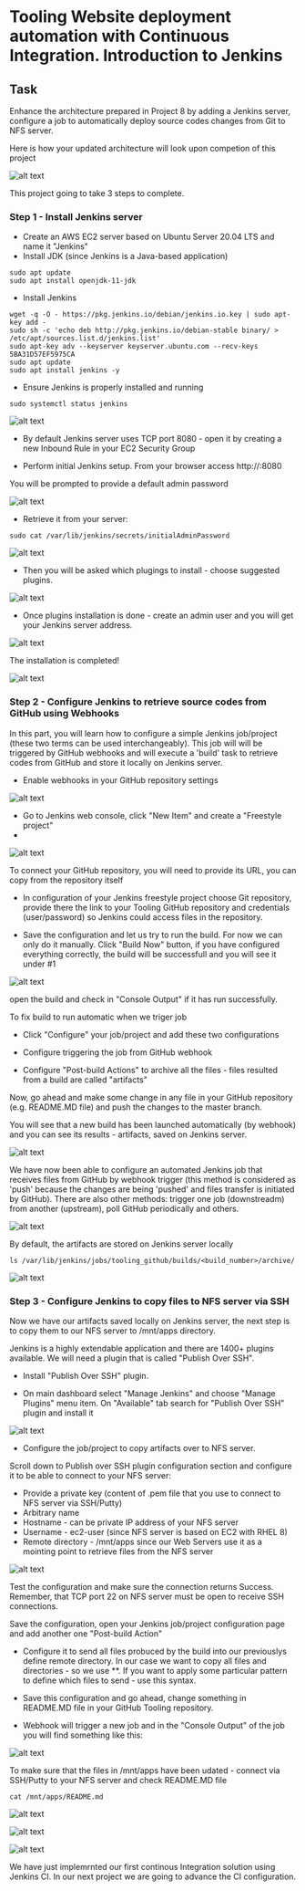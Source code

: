 # Tooling Website deployment automation with Continuous Integration. Introduction to Jenkins

## Task
Enhance the architecture prepared in Project 8 by adding a Jenkins server, configure a job to automatically deploy source codes changes from Git to NFS server.

Here is how your updated architecture will look upon competion of this project

![alt text](IMAGES/image-25-1024x603.png)

This project going to take 3 steps to complete.

### Step 1 - Install Jenkins server

* Create an AWS EC2 server based on Ubuntu Server 20.04 LTS and name it "Jenkins"
* Install JDK (since Jenkins is a Java-based application)

```
sudo apt update
sudo apt install openjdk-11-jdk
```

* Install Jenkins

```
wget -q -O - https://pkg.jenkins.io/debian/jenkins.io.key | sudo apt-key add - 
sudo sh -c 'echo deb http://pkg.jenkins.io/debian-stable binary/ > /etc/apt/sources.list.d/jenkins.list'
sudo apt-key adv --keyserver keyserver.ubuntu.com --recv-keys 5BA31D57EF5975CA
sudo apt update
sudo apt install jenkins -y
```

* Ensure Jenkins is properly installed and running

```
sudo systemctl status jenkins
```

![alt text](IMAGES/1..png)

* By default Jenkins server uses TCP port 8080 - open it by creating a new Inbound Rule in your EC2 Security Group

* Perform initial Jenkins setup.
From your browser access http://<Jenkins-Server-Public-IP-Address-or-Public-DNS-Name>:8080

You will be prompted to provide a default admin password

![alt text](IMAGES/2.png)

* Retrieve it from your server:
```
sudo cat /var/lib/jenkins/secrets/initialAdminPassword
```
![alt text](IMAGES/3.png)

* Then you will be asked which plugings to install - choose suggested plugins.

![alt text](IMAGES/4.png)

* Once plugins installation is done - create an admin user and you will get your Jenkins server address.
  
![alt text](IMAGES/5.png)

The installation is completed!

![alt text](IMAGES/6.png)

### Step 2 - Configure Jenkins to retrieve source codes from GitHub using Webhooks

In this part, you will learn how to configure a simple Jenkins job/project (these two terms can be used interchangeably). This job will will be triggered by GitHub webhooks and will execute a 'build' task to retrieve codes from GitHub and store it locally on Jenkins server.

* Enable webhooks in your GitHub repository settings

![alt text](IMAGES/7.png)


* Go to Jenkins web console, click "New Item" and create a "Freestyle project"
* 
![alt text](IMAGES/8.png)

To connect your GitHub repository, you will need to provide its URL, you can copy from the repository itself

* In configuration of your Jenkins freestyle project choose Git repository, provide there the link to your Tooling GitHub repository and credentials (user/password) so Jenkins could access files in the repository.

* Save the configuration and let us try to run the build. For now we can only do it manually. Click "Build Now" button, if you have configured everything correctly, the build will be successfull and you will see it under #1

![alt text](IMAGES/9.png)

open the build and check in "Console Output" if it has run successfully.

To fix build to run automatic when we triger job

* Click "Configure" your job/project and add these two configurations

* Configure triggering the job from GitHub webhook

* Configure "Post-build Actions" to archive all the files - files resulted from a build are called "artifacts"

Now, go ahead and make some change in any file in your GitHub repository (e.g. README.MD file) and push the changes to the master branch.

You will see that a new build has been launched automatically (by webhook) and you can see its results - artifacts, saved on Jenkins server.

![alt text](IMAGES/10.png)

We have now been able to configure an automated Jenkins job that receives files from GitHub by webhook trigger (this method is considered as 'push' because the changes are being 'pushed' and files transfer is initiated by GitHub). There are also other methods: trigger one job (downstreadm) from another (upstream), poll GitHub periodically and others.


![alt text](IMAGES/11.png)

By default, the artifacts are stored on Jenkins server locally

```
ls /var/lib/jenkins/jobs/tooling_github/builds/<build_number>/archive/
```

![alt text](IMAGES/12.png)


### Step 3 - Configure Jenkins to copy files to NFS server via SSH

Now we have our artifacts saved locally on Jenkins server, the next step is to copy them to our NFS server to /mnt/apps directory.

Jenkins is a highly extendable application and there are 1400+ plugins available. We will need a plugin that is called "Publish Over SSH".

* Install "Publish Over SSH" plugin.

* On main dashboard select "Manage Jenkins" and choose "Manage Plugins" menu item.
On "Available" tab search for "Publish Over SSH" plugin and install it

![alt text](IMAGES/13.png)

* Configure the job/project to copy artifacts over to NFS server.

Scroll down to Publish over SSH plugin configuration section and configure it to be able to connect to your NFS server:

* Provide a private key (content of .pem file that you use to connect to NFS server via SSH/Putty)
* Arbitrary name
* Hostname - can be private IP address of your NFS server
* Username - ec2-user (since NFS server is based on EC2 with RHEL 8)
* Remote directory - /mnt/apps since our Web Servers use it as a mointing point to retrieve files from the NFS server


![alt text](IMAGES/14.png)

Test the configuration and make sure the connection returns Success. Remember, that TCP port 22 on NFS server must be open to receive SSH connections.

Save the configuration, open your Jenkins job/project configuration page and add another one "Post-build Action"

* Configure it to send all files probuced by the build into our previouslys define remote directory. In our case we want to copy all files and directories - so we use **. If you want to apply some particular pattern to define which files to send - use this syntax.

* Save this configuration and go ahead, change something in README.MD file in your GitHub Tooling repository.

* Webhook will trigger a new job and in the "Console Output" of the job you will find something like this:

![alt text](IMAGES/15.png)

To make sure that the files in /mnt/apps have been udated - connect via SSH/Putty to your NFS server and check README.MD file


```
cat /mnt/apps/README.md
```
![alt text](IMAGES/16.png)



![alt text](IMAGES/17.png)


![alt text](IMAGES/17.png)


We have just implemrnted our first continous Integration solution using Jenkins CI. In our next project we are going to advance the CI configuration.